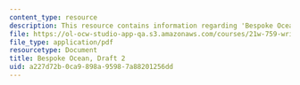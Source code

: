```yaml
---
content_type: resource
description: This resource contains information regarding 'Bespoke Ocean'.
file: https://ol-ocw-studio-app-qa.s3.amazonaws.com/courses/21w-759-writing-science-fiction-spring-2016/a227d72b0ca9898a95987a88201256dd_MIT21W_759S16_Bespoke2.pdf
file_type: application/pdf
resourcetype: Document
title: Bespoke Ocean, Draft 2
uid: a227d72b-0ca9-898a-9598-7a88201256dd
---
```

